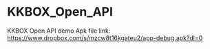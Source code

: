 # KKBOX_Open_API
KKBOX Open API demo
Apk file link: https://www.dropbox.com/s/mzcw8t16kgateu2/app-debug.apk?dl=0
